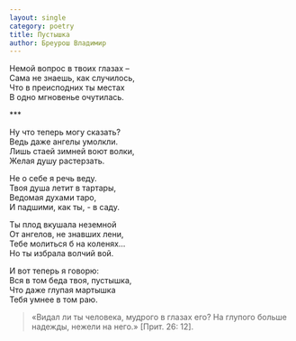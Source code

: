 ```yaml
---
layout: single
category: poetry
title: Пустышка
author: Бреурош Владимир
---
```


Немой вопрос в твоих глазах –  
Сама не знаешь, как случилось,  
Что в преисподних ты местах  
В одно мгновенье очутилась.  

\*\*\*

Ну что теперь могу сказать?  
Ведь даже ангелы умолкли.  
Лишь стаей зимней воют волки,  
Желая душу растерзать.  

Не о себе я речь веду.  
Твоя душа летит в тартары,  
Ведомая духами таро,  
И падшими, как ты, - в саду.  

Ты плод вкушала неземной  
От ангелов, не знавших лени,  
Тебе молиться б на коленях…  
Но ты избрала волчий вой.  

И вот теперь я говорю:  
Вся в том беда твоя, пустышка,  
Что даже глупая мартышка  
Тебя умнее в том раю.  

> «Видал ли ты человека, мудрого в глазах его? На глупого больше надежды, нежели на него.» 
[Прит. 26: 12].
